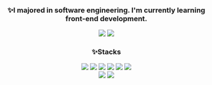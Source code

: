 <div align=center>
  <div>
    <h3>✨I majored in software engineering. I'm currently learning front-end development.</h3>
    <img src="https://github-readme-stats.vercel.app/api?username=dongrri22&show_icons=true&theme=radical" />
    <img src="https://github-readme-stats.vercel.app/api/top-langs/?username=dongrri22&layout=compact&theme=dark"/>
  </div>             
  <div>
    <h3>✨Stacks</h3>
    <img src="https://img.shields.io/badge/HTML5-E34F26?style=for-the-badge&logo=html5&logoColor=white" />
    <img src="https://img.shields.io/badge/CSS3-1572B6?style=for-the-badge&logo=Css3&logoColor=white" />
    <img src="https://img.shields.io/badge/JavaScript-F7DF1E?style=for-the-badge&logo=javascript&logoColor=black" /> 
    <img src="https://img.shields.io/badge/React-61DAFB?style=for-the-badge&logo=React&logoColor=white" />
    <img src="https://img.shields.io/badge/Typescript-3178C6?style=for-the-badge&amp;logo=Typescript&amp;logoColor=white"/>
    <img src="https://img.shields.io/badge/Redux-764ABC?style=for-the-badge&logo=Redux&logoColor=purple" />
    <br>
    <img src="https://img.shields.io/badge/React Native-61DAFB?style=for-the-badge&amp;logo=React&amp;logoColor=black">
    <img src="https://img.shields.io/badge/node.js-339933?style=for-the-badge&logo=Node.js&logoColor=white">
  </div>
</div>

<!--
**dongrri22/dongrri22** is a ✨ _special_ ✨ repository because its `README.md` (this file) appears on your GitHub profile.
-->

